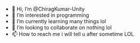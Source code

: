 - 👋 Hi, I’m @ChiragKumar-Unity
- 👀 I’m interested in programming
- 🌱 I’m currently learning many things lol
- 💞️ I’m looking to collaborate on nothing lol
- 📫 How to reach me i will tell u after sometime LOL

<!---
ChiragKumar-Unity/ChiragKumar-Unity is a ✨ special ✨ repository because its `README.md` (this file) appears on your GitHub profile.
You can click the Preview link to take a look at your changes.
--->
